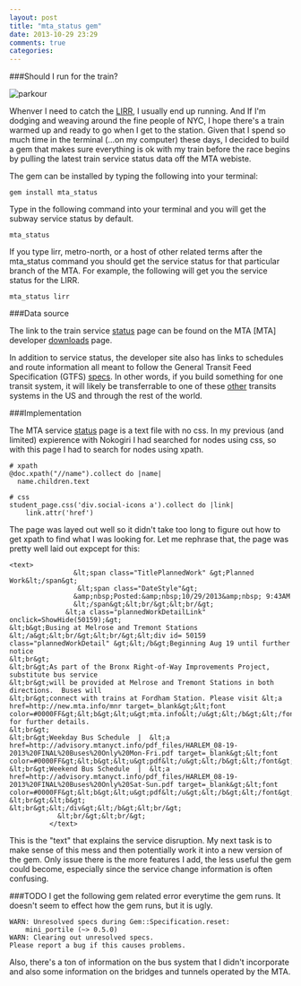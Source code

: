 ```yaml
---
layout: post
title: "mta_status gem"
date: 2013-10-29 23:29
comments: true
categories: 
---
```

###Should I run for the train?


![parkour](http://farm8.staticflickr.com/7324/10576880723_3ae95bb861_o.jpg)


Whenver I need to catch the [LIRR](http://lirr42.mta.info/), I usually end up running. And If I'm dodging and weaving around the fine people of NYC, I hope there's a train warmed up and ready to go when I get to the station. Given that I spend so much time in the terminal (...on my computer) these days, I decided to build a gem that makes sure everything is ok with my train before the race begins by pulling the latest train service status data off the MTA webiste. 

The gem can be installed by typing the following into your terminal:

	gem install mta_status
	
Type in the following command into your terminal and you will get the subway service status by default. 

	mta_status 
	
If you type lirr, metro-north, or a host of other related terms after the mta_status command you should get the service status for that particular branch of the MTA. For example, the following will get you the service status for the LIRR.

	mta_status lirr 


###Data source

The link to the train service [status](http://web.mta.info/status/serviceStatus.txt) page can be found on the MTA [MTA] developer [downloads](<http://web.mta.info/developers/download.html>) page. 

In addition to service status, the developer site also has links to schedules and route information all meant to follow the General Transit Feed Specification (GTFS) [specs](https://developers.google.com/transit/gtfs/). In other words, if you build something for one transit system, it will likely be transferrable to one of these [other](https://code.google.com/p/googletransitdatafeed/wiki/PublicFeeds) transits systems in the US and through the rest of the world. 


###Implementation

The MTA service [status](http://web.mta.info/status/serviceStatus.txt) page is a text file with no css. In my previous (and limited) expierence with Nokogiri I had searched for nodes using css, so with this page I had to search for nodes using xpath. 

	# xpath
	@doc.xpath("//name").collect do |name|
      name.children.text 
	
	# css
	student_page.css('div.social-icons a').collect do |link|
        link.attr('href')
        
The page was layed out well so it didn't take too long to figure out how to get xpath to find what I was looking for. Let me rephrase that, the page was pretty well laid out expcept for this:

    <text>
                    &lt;span class="TitlePlannedWork" &gt;Planned Work&lt;/span&gt;
                     &lt;span class="DateStyle"&gt;
                    &amp;nbsp;Posted:&amp;nbsp;10/29/2013&amp;nbsp; 9:43AM
                    &lt;/span&gt;&lt;br/&gt;&lt;br/&gt;
                  &lt;a class="plannedWorkDetailLink" onclick=ShowHide(50159);&gt;
	&lt;b&gt;Busing at Melrose and Tremont Stations
	&lt;/a&gt;&lt;br/&gt;&lt;br/&gt;&lt;div id= 50159 class="plannedWorkDetail" &gt;&lt;/b&gt;Beginning Aug 19 until further notice
	&lt;br&gt;
	&lt;br&gt;As part of the Bronx Right-of-Way Improvements Project, substitute bus service
	&lt;br&gt;will be provided at Melrose and Tremont Stations in both directions.  Buses will
	&lt;br&gt;connect with trains at Fordham Station. Please visit &lt;a href=http://new.mta.info/mnr target=_blank&gt;&lt;font color=#0000FF&gt;&lt;b&gt;&lt;u&gt;mta.info&lt;/u&gt;&lt;/b&gt;&lt;/font&gt;&lt;/a&gt; for further details.
	&lt;br&gt;
	&lt;br&gt;Weekday Bus Schedule  |  &lt;a href=http://advisory.mtanyct.info/pdf_files/HARLEM_08-19-2013%20FINAL%20Buses%20Only%20Mon-Fri.pdf target=_blank&gt;&lt;font color=#0000FF&gt;&lt;b&gt;&lt;u&gt;pdf&lt;/u&gt;&lt;/b&gt;&lt;/font&gt;&lt;/a&gt;
	&lt;br&gt;Weekend Bus Schedule  |  &lt;a href=http://advisory.mtanyct.info/pdf_files/HARLEM_08-19-2013%20FINAL%20Buses%20Only%20Sat-Sun.pdf target=_blank&gt;&lt;font color=#0000FF&gt;&lt;b&gt;&lt;u&gt;pdf&lt;/u&gt;&lt;/b&gt;&lt;/font&gt;&lt;/a&gt;
	&lt;br&gt;&lt;b&gt;
	&lt;br&gt;&lt;/div&gt;&lt;/b&gt;&lt;br/&gt;
                &lt;br/&gt;&lt;br/&gt;
              </text>

This is the "text" that explains the service disruption. My next task is to make sense of this mess and then potentially work it into a new version of the gem. Only issue there is the more features I add, the less useful the gem could become, especially since the service change information is often confusing.


###TODO
I get the following gem related error everytime the gem runs. It doesn't seem to effect how the gem runs, but it is ugly. 

	WARN: Unresolved specs during Gem::Specification.reset:
      	mini_portile (~> 0.5.0)
	WARN: Clearing out unresolved specs.
	Please report a bug if this causes problems.

Also, there's a ton of information on the bus system that I didn't incorporate and also some information on the bridges and tunnels operated by the MTA. 
